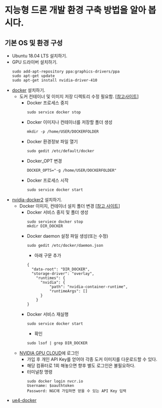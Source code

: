 # 지능형 드론 개발 환경 구축 방법을 알아 봅시다.

## 기본 OS 및 환경 구성
* Ubuntu 18.04 LTS 설치하기.
* GPU 드라이버 설치하기.
  ```
  sudo add-apt-repository ppa:graphics-drivers/ppa
  sudo apt-get update
  sudo apt-get install nvidia-driver-410
  ```
* [docker](https://docs.docker.com/install/linux/docker-ce/ubuntu/) 설치하기.
  - 도커 컨테이너 및 이미지 저장 디렉토리 수정 필요함. [[참고사이트](http://dveamer.github.io/backend/DockerImageDirectory.html)]
    - Docker 프로세스 중지
      ```
      sudo service docker stop
      ```
    - Docker 이미지나 컨테이너를 저장할 폴더 생성
      ```
      mkdir -p /home/USER/DOCKERFOLDER
      ```
    - Docker 환경정보 파일 열기
      ```
      sudo gedit /etc/default/docker
      ```
    - Docker_OPT 변경
      ```
      DOCKER_OPTS="-g /home/USER/DOCKERFOLDER"
      ```
    - Docker 프로세스 시작
      ```
      sudo service docker start
      ```
* [nvidia-docker2](https://github.com/NVIDIA/nvidia-docker/wiki/Installation-(version-2.0)) 설치하기.
  - Docker 이미지, 컨테이너 설치 폴더 변경 [[참고 사이트](https://docs.docker.com/config/daemon/systemd/#start-automatically-at-system-boot)]
    * Docker 서비스 중지 및 폴더 생성
      ```
      sudo serviece docker stop
      mkdir DIR_DOCKER
      ```
    * Docker daemon 설정 파일 생성(또는 수정)
      ```
      sudo gedit /etc/docker/daemon.json
      ```
      * 아래 구문 추가
      ```
      {
        "data-root": "DIR_DOCKER",
        "storage-driver": "overlay",
          "runtimes": {
            "nvidia": {
                "path": "nvidia-container-runtime",
                "runtimeArgs": [] 
            }
          }
      }
      ```
    * Docker 서비스 재실행
      ```
      sudo service docker start
      ```
      * 확인
      ```
      sudo lsof | grep DIR_DOCKER
      ```
  * [NVIDIA GPU CLOUD](https://ngc.nvidia.com/registry/)에 로그인
    * 가입 후 개인 API Key를 얻어야 각종 도커 이미지를 다운로드할 수 있다.
    * 해당 컴퓨터로 1회 해놓으면 향후 별도 로그인은 불필요하다.
    * 터미널창 명령
      ```
      sudo docker login nvcr.io
      Username: $oauthtoken
      Password: NGC에 가입하면 얻을 수 있는 API Key 입력
      ```
* [ue4-docker](https://adamrehn.com/docs/ue4-docker/configuration/configuring-linux) 
